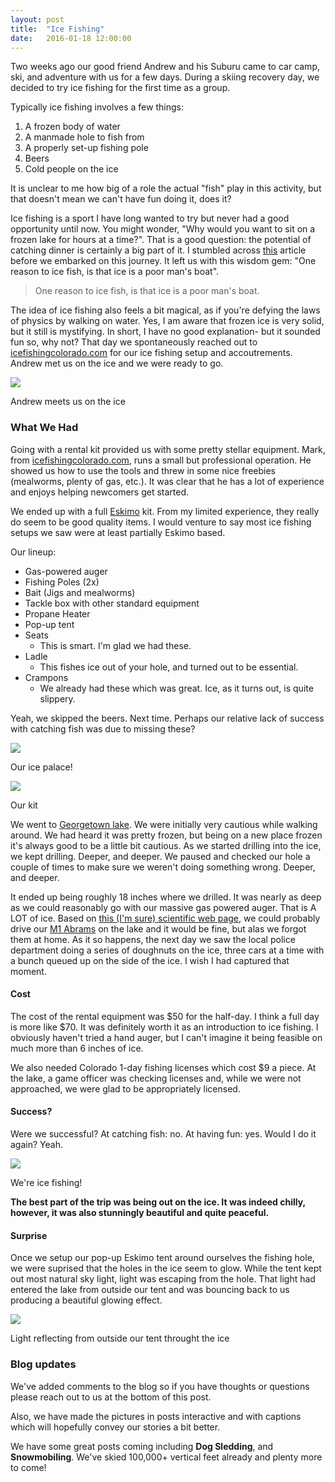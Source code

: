 ```yaml
---
layout: post
title:  "Ice Fishing"
date:   2016-01-18 12:00:00
---
```

Two weeks ago our good friend Andrew and his Suburu came to car camp, ski, and adventure with us for a few days. During a skiing recovery day, we decided to try ice fishing for the first time as a group. 

Typically ice fishing involves a few things:

1. A frozen body of water
2. A manmade hole to fish from
3. A properly set-up fishing pole
4. Beers
5. Cold people on the ice

It is unclear to me how big of a role the actual "fish" play in this activity, but that doesn't mean we can't have fun doing it, does it?

Ice fishing is a sport I have long wanted to try but never had a good opportunity until now. You might wonder, "Why would you want to sit on a frozen lake for hours at a time?". That is a good question: the potential of catching dinner is certainly a big part of it. I stumbled across [this](http://www.denverpost.com/ci_22293857/ice-fishing-provides-families-great-winter-outdoors-options) article before we embarked on this journey. It left us with this wisdom gem: "One reason to ice fish, is that ice is a poor man's boat". 

<blockquote>
One reason to ice fish, is that ice is a poor man's boat.
</blockquote>

The idea of ice fishing also feels a bit magical, as if you're defying the laws of physics by walking on water. Yes, I am aware that frozen ice is very solid, but it still is mystifying. In short, I have no good explanation- but it sounded fun so, why not? That day we spontaneously reached out to [icefishingcolorado.com]() for our ice fishing setup and accoutrements. Andrew met us on the ice and we were ready to go. 

<p class="center">
  <a href="/images/2016/01/18/ice-fishing/andrew-small.jpg" onclick="openPhotoSwipe(1); return false;"><img src="/images/2016/01/18/ice-fishing/andrew-small.jpg"></a>

  <div class="caption">Andrew meets us on the ice</div>
</p>


### What We Had

Going with a rental kit provided us with some pretty stellar equipment. Mark, from [icefishingcolorado.com](), runs a small but professional operation. He showed us how to use the tools and threw in some nice freebies (mealworms, plenty of gas, etc.). It was clear that he has a lot of experience and enjoys helping newcomers get started.

We ended up with a full [Eskimo](geteskimo.com) kit. From my limited experience, they really do seem to be good quality items. I would venture to say most ice fishing setups we saw were at least partially Eskimo based.

Our lineup:

* Gas-powered auger
* Fishing Poles (2x)
* Bait (Jigs and mealworms)
* Tackle box with other standard equipment
* Propane Heater
* Pop-up tent
* Seats
  * This is smart. I'm glad we had these.
* Ladle
  * This fishes ice out of your hole, and turned out to be essential.
* Crampons
  * We already had these which was great. Ice, as it turns out, is quite slippery.

Yeah, we skipped the beers. Next time. Perhaps our relative lack of success with catching fish was due to missing these?

<p class="center">
  <a href="/images/2016/01/18/ice-fishing/hut-small.jpg" onclick="openPhotoSwipe(2); return false;"><img src="/images/2016/01/18/ice-fishing/hut-small.jpg"></a>

  <div class="caption">Our ice palace!</div>
</p>

<p class="center">
  <a href="/images/2016/01/18/ice-fishing/gear-small.jpg" onclick="openPhotoSwipe(3); return false;"><img src="/images/2016/01/18/ice-fishing/gear-small.jpg"></a>

  <div class="caption">Our kit</div>
</p>

We went to [Georgetown lake](https://www.google.com/maps/place/Georgetown+Lake/@39.7259991,-105.6935082,14.91z/data=!4m2!3m1!1s0x876bb2022507cadd:0x44b708f7d6bfb38d). We were initially very cautious while walking around. We had heard it was pretty frozen, but being on a new place frozen it's always good to be a little bit cautious. As we started drilling into the ice, we kept drilling. Deeper, and deeper. We paused and checked our hole a couple of times to make sure we weren't doing something wrong. Deeper, and deeper.

It ended up being roughly 18 inches where we drilled. It was nearly as deep as we could reasonably go with our massive gas powered auger. That is A LOT of ice. Based on [this (I'm sure) scientific web page](http://www.dnr.state.mn.us/safety/ice/thickness.html), we could probably drive our [M1 Abrams](https://en.wikipedia.org/wiki/M1_Abrams) on the lake and it would be fine, but alas we forgot them at home. As it so happens, the next day we saw the local police department doing a series of doughnuts on the ice, three cars at a time with a bunch queued up on the side of the ice. I wish I had captured that moment.

#### Cost
The cost of the rental equipment was $50 for the half-day. I think a full day is more like $70. It was definitely worth it as an introduction to ice fishing. I obviously haven't tried a hand auger, but I can't imagine it being feasible on much more than 6 inches of ice.

We also needed Colorado 1-day fishing licenses which cost $9 a piece. At the lake, a game officer was checking licenses and, while we were not approached, we were glad to be appropriately licensed.

#### Success?

Were we successful? At catching fish: no. At having fun: yes. Would I do it again? Yeah.

<p class="center">
  <a href="/images/2016/01/18/ice-fishing/us-small.jpg" onclick="openPhotoSwipe(4); return false;"><img src="/images/2016/01/18/ice-fishing/us-small.jpg"></a>

  <div class="caption">We're ice fishing!</div>
</p>

**The best part of the trip was being out on the ice. It was indeed chilly, however, it was also stunningly beautiful and quite peaceful.**

#### Surprise
Once we setup our pop-up Eskimo tent around ourselves the fishing hole, we were suprised that the holes in the ice seem to glow. While the tent kept out most natural sky light, light was escaping from the hole. That light had entered the lake from outside our tent and was bouncing back to us producing a beautiful glowing effect.

<p class="center">
  <a href="/images/2016/01/18/ice-fishing/glowing-hole-small.jpg" onclick="openPhotoSwipe(5); return false;"><img src="/images/2016/01/18/ice-fishing/glowing-hole-small.jpg"></a>

  <div class="caption"> Light reflecting from outside our tent throught the ice</div>
</p>

### Blog updates

We've added comments to the blog so if you have thoughts or questions please reach out to us at the bottom of this post.

Also, we have made the pictures in posts interactive and with captions which will hopefully convey our stories a bit better.

We have some great posts coming including **Dog Sledding**, and **Snowmobiling**. We've skied 100,000+ vertical feet already and plenty more to come!

<br> 

<script>
   var GALLERY_ITEMS = [
   {
     src: '/images/2016/01/18/ice-fishing/main-large.jpg',
     w: 15360,
     h: 2560,
     title: 'Georgetown Lake, 360 degree panorama'
   },
   {
     src: '/images/2016/01/18/ice-fishing/andrew.jpg',
     w: 3024,
     h: 4032,
     title: 'Andrew'
   },
   {
     src: '/images/2016/01/18/ice-fishing/hut.jpg',
     w: 4000,
     h: 2992,
     title: 'Our ice palace!'
   },
   {
     src: '/images/2016/01/18/ice-fishing/gear.jpg',
     w: 3024,
     h: 4032,
     title: 'Our kit'
   },
   {
     src: '/images/2016/01/18/ice-fishing/us.jpg',
     w: 3024,
     h: 4032,
     title: 'We\'re ice fishing!'
   },
   {
     src: '/images/2016/01/18/ice-fishing/glowing-hole.jpg',
     w: 2992,
     h: 4000,
     title: 'The hole is glowing!'
   }
   ];
</script>
